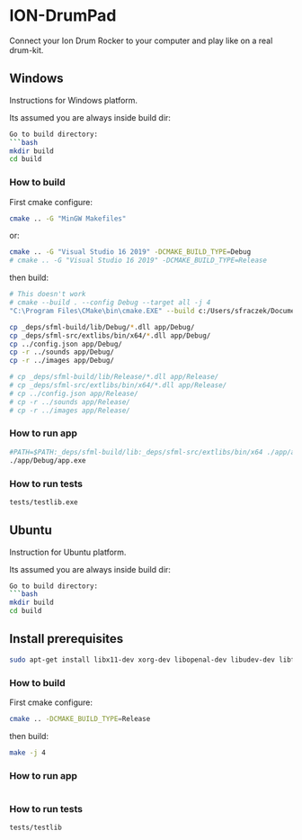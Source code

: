 # ION-DrumPad

Connect your Ion Drum Rocker to your computer and play like on a real drum-kit.

## Windows
Instructions for Windows platform.

Its assumed you are always inside build dir:
```bash
Go to build directory:
```bash
mkdir build
cd build
```
### How to build
First cmake configure:
```bash
cmake .. -G "MinGW Makefiles"
```
or:
```bash
cmake .. -G "Visual Studio 16 2019" -DCMAKE_BUILD_TYPE=Debug
# cmake .. -G "Visual Studio 16 2019" -DCMAKE_BUILD_TYPE=Release
```

 then build:
```bash
# This doesn't work
# cmake --build . --config Debug --target all -j 4
"C:\Program Files\CMake\bin\cmake.EXE" --build c:/Users/sfraczek/Documents/C++/ion-drumpad/build --config Debug --target ALL_BUILD -- /maxcpucount:10

cp _deps/sfml-build/lib/Debug/*.dll app/Debug/
cp _deps/sfml-src/extlibs/bin/x64/*.dll app/Debug/
cp ../config.json app/Debug/
cp -r ../sounds app/Debug/
cp -r ../images app/Debug/

# cp _deps/sfml-build/lib/Release/*.dll app/Release/
# cp _deps/sfml-src/extlibs/bin/x64/*.dll app/Release/
# cp ../config.json app/Release/
# cp -r ../sounds app/Release/
# cp -r ../images app/Release/
```

### How to run app
```bash
#PATH=$PATH:_deps/sfml-build/lib:_deps/sfml-src/extlibs/bin/x64 ./app/app.exe
./app/Debug/app.exe
```

### How to run tests
```bash
tests/testlib.exe
```

## Ubuntu
Instruction for Ubuntu platform.

Its assumed you are always inside build dir:
```bash
Go to build directory:
```bash
mkdir build
cd build
```

## Install prerequisites
```bash
sudo apt-get install libx11-dev xorg-dev libopenal-dev libudev-dev libflac-dev libvorbis-dev libgl1-mesa-dev libfreetype6-dev
```

### How to build
First cmake configure:
```bash
cmake .. -DCMAKE_BUILD_TYPE=Release
```
 then build:
```bash
make -j 4
```

### How to run app
```bash
```

### How to run tests
```bash
tests/testlib
```
